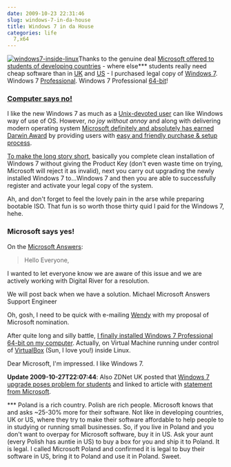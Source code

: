```yaml
---
date: 2009-10-23 22:31:46
slug: windows-7-in-da-house
title: Windows 7 in da House
categories: life
  7,x64
---
```


[![windows7-inside-linux](http://farm3.static.flickr.com/2627/4038210114_0e270c11e0_t.jpg)](http://www.flickr.com/photos/mloskot/4038210114/)Thanks to the genuine deal [Microsoft offered to students of developing countries](http://windowsteamblog.com/blogs/windows7/archive/2009/09/17/student-offer-for-windows-7.aspx) - where else*** students really need cheap software than in [UK](http://www.microsoft.com/uk/education/studentoffer/) and [US](http://www.win741.com/) - I purchased legal copy of [Windows 7](http://en.wikipedia.org/wiki/Windows_7). Windows 7 [Professional](http://www.microsoft.com/windows/windows-7/compare/professional.aspx). Windows 7 Professional [64-bit](http://www.microsoft.com/windows/windows-7/features/64-bit-support.aspx)!





### [Computer says no!](http://www.youtube.com/results?search_query=computer+says+no+little+britain)





I like the new Windows 7 as much as a [Unix-devoted user](http://www.flickr.com/photos/mloskot/1558750896/) can like Windows way of use of OS. However, _no joy without annoy_ and along with delivering modern operating system [Microsoft definitely and absolutely has earned ](http://www.microsoft.com/)[Darwin Award](http://en.wikipedia.org/wiki/Darwin_Awards) by providing users with [easy and friendly purchase & setup process](http://www.sevenforums.com/installation-setup/30622-doing-clean-install-upgrade-windows-7-version-7.html#post323460).





[To make the long story short](http://www.sevenforums.com/installation-setup/30945-help-creating-install-media-student-download.html#post324668), basically you complete clean installation of Windows 7 without giving the Product Key (don't even waste time on trying, Microsoft will reject it as invalid), next you carry out upgrading the newly installed Windows 7 to...Windows 7 and then you are able to successfully register and activate your legal copy of the system.





Ah, and don't forget to feel the lovely pain in the arse while preparing bootable ISO. That fun is so  worth those thirty quid I paid for the Windows 7, hehe.





### Microsoft says yes!





On the [Microsoft Answers](http://social.answers.microsoft.com/Forums/en-US/w7install/thread/cb679e27-f2e6-4cd5-b708-a4992cec5a9d):




> Hello Everyone,

I wanted to let everyone know we are aware of this issue and we are actively working with Digital River for a resolution.

We will post back when we have a solution.
Michael
Microsoft Answers Support Engineer





Oh, gosh, I need to be quick with e-mailing [Wendy](http://en.wikipedia.org/wiki/Wendy_Northcutt) with my proposal of Microsoft nomination.





After quite long and silly battle, [I finally installed Windows 7 Professional 64-bit on my computer](http://www.flickr.com/photos/mloskot/tags/windows7/). Actually, on Virtual Machine running under control of [VirtualBox](http://www.virtualbox.org) (Sun, I love you!) inside Linux.





Dear Microsoft, I'm impressed. I like Windows 7.





**Update 2009-10-27T22:07:44**: Also ZDNet UK posted that [Windows 7 upgrade poses problem for students](http://www.zdnet.co.uk/trackback/0,1000001386,39841078-39001068c,00.htm) and linked to article with [statement from Microsoft](http://social.answers.microsoft.com/Forums/en-US/w7install/thread/cb679e27-f2e6-4cd5-b708-a4992cec5a9d).





*** Poland is a rich country. Polish are rich people. Microsoft knows that and asks ~25-30% more for their software. Not like in developing countries, UK or US, where they try to make their software affordable to help people to in studying or running small businesses. So, if you live in Poland and you don't want to overpay for Microsoft software, buy it in US. Ask your aunt (every Polish has auntie in US) to buy a box for you and ship it to Poland. It is legal. I called Microsoft Poland and confirmed it is legal to buy their software in US, bring it to Poland and use it in Poland. Sweet.
